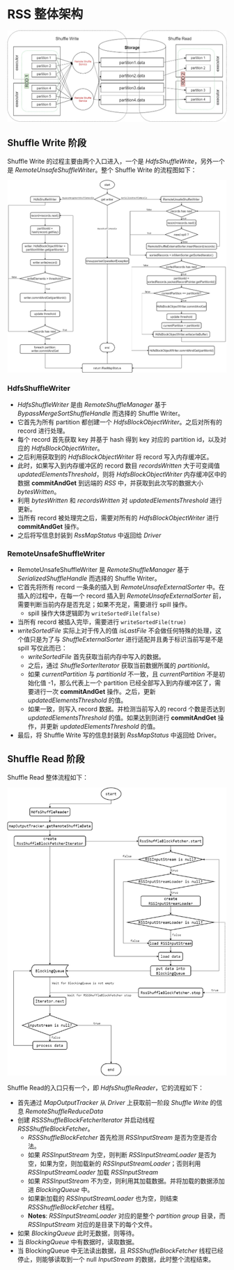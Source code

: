 # RSS 整体架构

![RSS架构](rss-infra.jpg)

## Shuffle Write 阶段

Shuffle Write 的过程主要由两个入口进入，一个是 *HdfsShuffleWrite*，另外一个是 *RemoteUnsafeShuffleWriter*。整个 Shuffle Write 的流程图如下：

![RemoteShuffleManager](RemoteShuffleManager.jpg)

### HdfsShuffleWriter

- *HdfsShuffleWriter* 是由 *RemoteShuffleManager* 基于 *BypassMergeSortShuffleHandle* 而选择的 Shuffle Writer。
- 它首先为所有 partition 都创建一个 *HdfsBlockObjectWriter*。之后对所有的 record 进行处理。
- 每个 record 首先获取 key 并基于 hash 得到 key 对应的 partition id，以及对应的 *HdfsBlockObjectWriter*。
- 之后利用获取到的 *HdfsBlockObjectWriter* 将 record 写入内存缓冲区。
- 此时，如果写入到内存缓冲区的 record 数目 *recordsWritten* 大于可变阈值 *updatedElementsThreshold*，则将 *HdfsBlockObjectWriter* 内存缓冲区中的数据 **commitAndGet** 到远端的 *RSS* 中，并获取到此次写的数据大小 *bytesWritten*。
- 利用 *bytesWritten* 和 *recordsWritten* 对 *updatedElementsThreshold* 进行更新。
- 当所有 record 被处理完之后，需要对所有的 *HdfsBlockObjectWriter* 进行 **commitAndGet** 操作。
- 之后将写信息封装到 *RssMapStatus* 中返回给 *Driver*

### RemoteUnsafeShuffleWriter

- RemoteUnsafeShuffleWriter 是 *RemoteShuffleManager* 基于 *SerializedShuffleHandle* 而选择的 Shuffle Writer。
- 它首先将所有 record 一条条的插入到 *RemoteUnsafeExternalSorter* 中。在插入的过程中，在每一个 record 插入到 *RemoteUnsafeExternalSorter* 前，需要判断当前内存是否充足；如果不充足，需要进行 spill 操作。
  - spill 操作大体逻辑即为 `writeSortedFile(false)`
- 当所有 record 被插入完毕，需要进行 `writeSortedFile(true)`
- *writeSortedFile* 实际上对于传入的值 *isLastFile* 不会做任何特殊的处理，这个值只是为了与 *ShuffleExternalSorter* 进行适配并且勇于标识当前写是不是 spill 写仅此而已：
  - *writeSortedFile* 首先获取当前内存中写入的数据。
  - 之后，通过 *ShuffleSorterIterator* 获取当前数据所属的 *partitionId*。
  - 如果 *currentPartition* 与 *partitionId* 不一致，且 *currentPartition* 不是初始化值 -1，那么代表上一个 partition 已经全部写入到内存缓冲区了，需要进行一次 **commitAndGet** 操作。之后，更新 *updatedElementsThreshold* 的值。
  - 如果一致，则写入 record 数据。并检测当前写入的 record 个数是否达到 *updatedElementsThreshold* 的值。如果达到则进行 **commitAndGet** 操作，并更新 *updatedElementsThreshold* 的值。
- 最后，将 Shuffle Write 写的信息封装到 *RssMapStatus* 中返回给 Driver。

## Shuffle Read 阶段

Shuffle Read 整体流程如下：

![shuffle read](shuffle_read.jpg)

Shuffle Read的入口只有一个，即 *HdfsShuffleReader*，它的流程如下：

- 首先通过 *MapOutputTracker* 从 *Driver* 上获取前一阶段 *Shuffle Write* 的信息 *RemoteShuffleReduceData*
- 创建 *RSSShuffleBlockFetcherIterator* 并启动线程 *RSSShuffleBlockFetcher*。
  - *RSSShuffleBlockFetcher* 首先检测 *RSSInputStream* 是否为空是否合法。
  - 如果 *RSSInputStream* 为空，则判断 *RSSInputStreamLoader* 是否为空，如果为空，则加载新的 *RSSInputStreamLoader*；否则利用 *RSSInputStreamLoader* 加载 *RSSInputStream*
  - 如果 *RSSInputStream* 不为空，则利用其加载数据。并将加载的数据添加进 *BlockingQueue* 中。
  - 如果新加载的 *RSSInputStreamLoader* 也为空，则结束 *RSSShuffleBlockFetcher* 线程。
  - **Notes**: *RSSInputStreamLoader* 对应的是整个 *partition group* 目录，而 *RSSInputStream* 对应的是目录下的每个文件。
- 如果 *BlockingQueue* 此时无数据，则等待。
- 当 *BlockingQueue* 中有数据时，读取数据。
- 当 BlockingQueue 中无法读出数据，且 *RSSShuffleBlockFetcher* 线程已经停止，则能够读取到一个 null *InputStream* 的数据，此时整个流程结束。